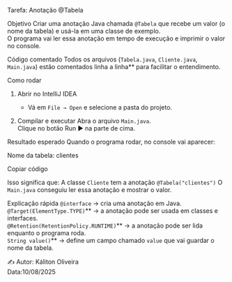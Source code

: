 
 Tarefa: Anotação @Tabela

 Objetivo
Criar uma anotação Java chamada `@Tabela` que recebe um valor (o nome da tabela) e usá-la em uma classe de exemplo.  
O programa vai ler essa anotação em tempo de execução e imprimir o valor no console.

 Código comentado
Todos os arquivos (`Tabela.java`, `Cliente.java`, `Main.java`) estão comentados linha a linha** para facilitar o entendimento.

Como rodar

1. Abrir no IntelliJ IDEA
   - Vá em `File → Open` e selecione a pasta do projeto.

2. Compilar e executar 
    Abra o arquivo `Main.java`.  
    Clique no botão Run ▶ na parte de cima.

 Resultado esperado
Quando o programa rodar, no console vai aparecer:

Nome da tabela: clientes

Copiar código

Isso significa que:
 A classe `Cliente` tem a anotação `@Tabela("clientes")`
 O `Main.java` conseguiu ler essa anotação e mostrar o valor.

 Explicação rápida
`@interface` → cria uma anotação em Java.  
`@Target(ElementType.TYPE)`** → a anotação pode ser usada em classes e interfaces.  
`@Retention(RetentionPolicy.RUNTIME)`** → a anotação pode ser lida enquanto o programa roda.  
`String value()`** → define um campo chamado `value` que vai guardar o nome da tabela.

✍️ Autor: Káliton Oliveira  
Data:10/08/2025
